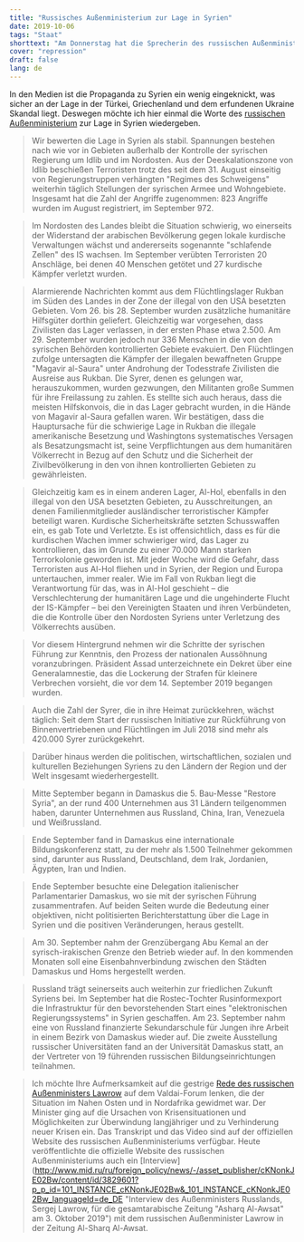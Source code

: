 ```yaml
---
title: "Russisches Außenministerium zur Lage in Syrien"
date: 2019-10-06
tags: "Staat"
shorttext: "Am Donnerstag hat die Sprecherin des russischen Außenministeriums über die Lage in Syrien gesprochen."
cover: "repression"
draft: false
lang: de
---
```


In den Medien ist die Propaganda zu Syrien ein wenig eingeknickt, was sicher an der Lage in der Türkei, Griechenland und dem erfundenen Ukraine Skandal liegt. Deswegen möchte ich hier einmal die Worte des [russischen Außenministerium](http://www.mid.ru/ru/press_service/spokesman/briefings/-/asset_publisher/D2wHaWMCU6Od/content/id/3830068?p_p_id=101_INSTANCE_D2wHaWMCU6Od&_101_INSTANCE_D2wHaWMCU6Od_languageId=en_GB "Briefing by Foreign Ministry Spokesperson Maria Zakharova, Moscow, October 3, 2019") zur Lage in Syrien wiedergeben.

> Wir bewerten die Lage in Syrien als stabil. Spannungen bestehen nach wie vor in Gebieten außerhalb der Kontrolle der syrischen Regierung um Idlib und im Nordosten. Aus der Deeskalationszone von Idlib beschießen Terroristen trotz des seit dem 31. August einseitig von Regierungstruppen verhängten "Regimes des Schweigens" weiterhin täglich Stellungen der syrischen Armee und Wohngebiete. Insgesamt hat die Zahl der Angriffe zugenommen: 823 Angriffe wurden im August registriert, im September 972.

> Im Nordosten des Landes bleibt die Situation schwierig, wo einerseits der Widerstand der arabischen Bevölkerung gegen lokale kurdische Verwaltungen wächst und andererseits sogenannte "schlafende Zellen" des IS wachsen. Im September verübten Terroristen 20 Anschläge, bei denen 40 Menschen getötet und 27 kurdische Kämpfer verletzt wurden.

> Alarmierende Nachrichten kommt aus dem Flüchtlingslager Rukban im Süden des Landes in der Zone der illegal von den USA besetzten Gebieten. Vom 26. bis 28. September wurden zusätzliche humanitäre Hilfsgüter dorthin geliefert. Gleichzeitig war vorgesehen, dass Zivilisten das Lager verlassen, in der ersten Phase etwa 2.500. Am 29. September wurden jedoch nur 336 Menschen in die von den syrischen Behörden kontrollierten Gebiete evakuiert. Den Flüchtlingen zufolge untersagten die Kämpfer der illegalen bewaffneten Gruppe "Magavir al-Saura" unter Androhung der Todesstrafe Zivilisten die Ausreise aus Rukban. Die Syrer, denen es gelungen war, herauszukommen, wurden gezwungen, den Militanten große Summen für ihre Freilassung zu zahlen. Es stellte sich auch heraus, dass die meisten Hilfskonvois, die in das Lager gebracht wurden, in die Hände von Magavir al-Saura gefallen waren. Wir bestätigen, dass die Hauptursache für die schwierige Lage in Rukban die illegale amerikanische Besetzung und Washingtons systematisches Versagen als Besatzungsmacht ist, seine Verpflichtungen aus dem humanitären Völkerrecht in Bezug auf den Schutz und die Sicherheit der Zivilbevölkerung in den von ihnen kontrollierten Gebieten zu gewährleisten.

> Gleichzeitig kam es in einem anderen Lager, Al-Hol, ebenfalls in den illegal von den USA besetzten Gebieten, zu Ausschreitungen, an denen Familienmitglieder ausländischer terroristischer Kämpfer beteiligt waren. Kurdische Sicherheitskräfte setzten Schusswaffen ein, es gab Tote und Verletzte. Es ist offensichtlich, dass es für die kurdischen Wachen immer schwieriger wird, das Lager zu kontrollieren, das im Grunde zu einer 70.000 Mann starken Terrorkolonie geworden ist. Mit jeder Woche wird die Gefahr, dass Terroristen aus Al-Hol fliehen und in Syrien, der Region und Europa untertauchen, immer realer. Wie im Fall von Rukban liegt die Verantwortung für das, was in Al-Hol geschieht – die Verschlechterung der humanitären Lage und die ungehinderte Flucht der IS-Kämpfer – bei den Vereinigten Staaten und ihren Verbündeten, die die Kontrolle über den Nordosten Syriens unter Verletzung des Völkerrechts ausüben.

> Vor diesem Hintergrund nehmen wir die Schritte der syrischen Führung zur Kenntnis, den Prozess der nationalen Aussöhnung voranzubringen. Präsident Assad unterzeichnete ein Dekret über eine Generalamnestie, das die Lockerung der Strafen für kleinere Verbrechen vorsieht, die vor dem 14. September 2019 begangen wurden.

> Auch die Zahl der Syrer, die in ihre Heimat zurückkehren, wächst täglich: Seit dem Start der russischen Initiative zur Rückführung von Binnenvertriebenen und Flüchtlingen im Juli 2018 sind mehr als 420.000 Syrer zurückgekehrt.

> Darüber hinaus werden die politischen, wirtschaftlichen, sozialen und kulturellen Beziehungen Syriens zu den Ländern der Region und der Welt insgesamt wiederhergestellt.

> Mitte September begann in Damaskus die 5. Bau-Messe "Restore Syria", an der rund 400 Unternehmen aus 31 Ländern teilgenommen haben, darunter Unternehmen aus Russland, China, Iran, Venezuela und Weißrussland.

> Ende September fand in Damaskus eine internationale Bildungskonferenz statt, zu der mehr als 1.500 Teilnehmer gekommen sind, darunter aus Russland, Deutschland, dem Irak, Jordanien, Ägypten, Iran und Indien.

> Ende September besuchte eine Delegation italienischer Parlamentarier Damaskus, wo sie mit der syrischen Führung zusammentrafen. Auf beiden Seiten wurde die Bedeutung einer objektiven, nicht politisierten Berichterstattung über die Lage in Syrien und die positiven Veränderungen, heraus gestellt.

> Am 30. September nahm der Grenzübergang Abu Kemal an der syrisch-irakischen Grenze den Betrieb wieder auf. In den kommenden Monaten soll eine Eisenbahnverbindung zwischen den Städten Damaskus und Homs hergestellt werden.

> Russland trägt seinerseits auch weiterhin zur friedlichen Zukunft Syriens bei. Im September hat die Rostec-Tochter Rusinformexport die Infrastruktur für den bevorstehenden Start eines "elektronischen Regierungssystems" in Syrien geschaffen. Am 23. September nahm eine von Russland finanzierte Sekundarschule für Jungen ihre Arbeit in einem Bezirk von Damaskus wieder auf. Die zweite Ausstellung russischer Universitäten fand an der Universität Damaskus statt, an der Vertreter von 19 führenden russischen Bildungseinrichtungen teilnahmen.

> Ich möchte Ihre Aufmerksamkeit auf die gestrige [Rede des russischen Außenministers Lawrow](http://www.mid.ru/ru/foreign_policy/news/-/asset_publisher/cKNonkJE02Bw/content/id/3826083?p_p_id=101_INSTANCE_cKNonkJE02Bw&_101_INSTANCE_cKNonkJE02Bw_languageId=de_DE "Rede und Antworten des Außenministers der Russischen Föderation, Sergej Lawrow, auf der Session für russische Politik im Nahen Osten des Internationalen Diskussionsklubs Waldai, am 2. Oktober 2019 in Sotschi") auf dem Valdai-Forum lenken, die der Situation im Nahen Osten und in Nordafrika gewidmet war. Der Minister ging auf die Ursachen von Krisensituationen und Möglichkeiten zur Überwindung langjähriger und zu Verhinderung neuer Krisen ein. Das Transkript und das Video sind auf der offiziellen Website des russischen Außenministeriums verfügbar. Heute veröffentlichte die offizielle Website des russischen Außenministeriums auch ein [Interview](http://www.mid.ru/ru/foreign_policy/news/-/asset_publisher/cKNonkJE02Bw/content/id/3829601?p_p_id=101_INSTANCE_cKNonkJE02Bw&_101_INSTANCE_cKNonkJE02Bw_languageId=de_DE "Interview des Außenministers Russlands, Sergej Lawrow, für die gesamtarabische Zeitung "Asharq Al-Awsat" am 3. Oktober 2019") mit dem russischen Außenminister Lawrow in der Zeitung Al-Sharq Al-Awsat. 


